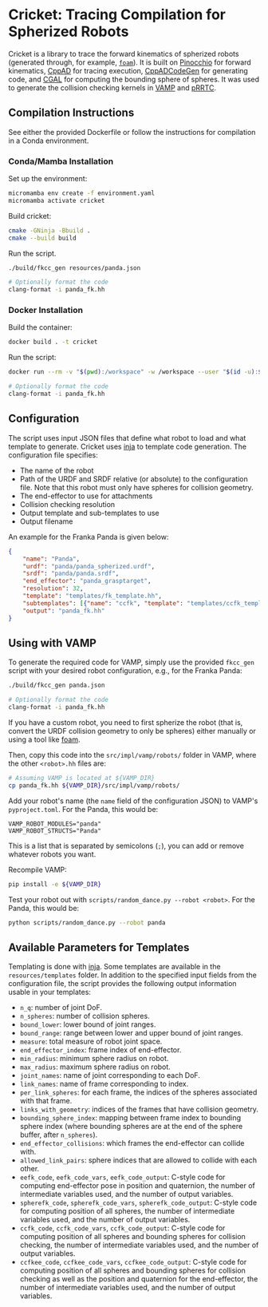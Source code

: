 # Cricket: Tracing Compilation for Spherized Robots

Cricket is a library to trace the forward kinematics of spherized robots (generated through, for example, [`foam`](github.com/CoMMALab/foam/)).
It is built on [Pinocchio](https://github.com/stack-of-tasks/pinocchio) for forward kinematics, [CppAD](https://github.com/coin-or/CppAD) for tracing execution, [CppADCodeGen](https://github.com/joaoleal/CppADCodeGen) for generating code, and [CGAL](https://www.cgal.org/) for computing the bounding sphere of spheres.
It was used to generate the collision checking kernels in [VAMP](https://github.com/kavrakiLab/vamp) and [pRRTC](https://github.com/CoMMALab/pRRTC).

## Compilation Instructions

See either the provided Dockerfile or follow the instructions for compilation in a Conda environment.

### Conda/Mamba Installation

Set up the environment:
```bash
micromamba env create -f environment.yaml
micromamba activate cricket
```

Build cricket:
```bash
cmake -GNinja -Bbuild .
cmake --build build
```

Run the script.
```bash
./build/fkcc_gen resources/panda.json

# Optionally format the code
clang-format -i panda_fk.hh
```

### Docker Installation

Build the container:
```bash
docker build . -t cricket
```

Run the script:
```bash
docker run --rm -v "$(pwd):/workspace" -w /workspace --user "$(id -u):$(id -g)" cricket:latest resources/panda.json

# Optionally format the code
clang-format -i panda_fk.hh
```

## Configuration

The script uses input JSON files that define what robot to load and what template to generate.
Cricket uses [inja](https://github.com/pantor/inja) to template code generation.
The configuration file specifies:
- The name of the robot
- Path of the URDF and SRDF relative (or absolute) to the configuration file. Note that this robot must only have spheres for collision geometry.
- The end-effector to use for attachments
- Collision checking resolution
- Output template and sub-templates to use
- Output filename

An example for the Franka Panda is given below:
```json
{
    "name": "Panda",
    "urdf": "panda/panda_spherized.urdf",
    "srdf": "panda/panda.srdf",
    "end_effector": "panda_grasptarget",
    "resolution": 32,
    "template": "templates/fk_template.hh",
    "subtemplates": [{"name": "ccfk", "template": "templates/ccfk_template.hh"}],
    "output": "panda_fk.hh"
}
```

## Using with VAMP

To generate the required code for VAMP, simply use the provided `fkcc_gen` script with your desired robot configuration, e.g., for the Franka Panda:
```bash
./build/fkcc_gen panda.json

# Optionally format the code
clang-format -i panda_fk.hh
```
If you have a custom robot, you need to first spherize the robot (that is, convert the URDF collision geometry to only be spheres) either manually or using a tool like [foam](https://github.com/CoMMALab/foam/).

Then, copy this code into the `src/impl/vamp/robots/` folder in VAMP, where the other `<robot>.hh` files are:
```bash
# Assuming VAMP is located at ${VAMP_DIR}
cp panda_fk.hh ${VAMP_DIR}/src/impl/vamp/robots/
```

Add your robot's name (the `name` field of the configuration JSON) to VAMP's `pyproject.toml`. For the Panda, this would be:
```
VAMP_ROBOT_MODULES="panda"
VAMP_ROBOT_STRUCTS="Panda"
```
This is a list that is separated by semicolons (`;`), you can add or remove whatever robots you want.

Recompile VAMP:
```bash
pip install -e ${VAMP_DIR}
```

Test your robot out with `scripts/random_dance.py --robot <robot>`. For the Panda, this would be:
```bash
python scripts/random_dance.py --robot panda
```

## Available Parameters for Templates

Templating is done with [inja](https://github.com/pantor/inja).
Some templates are available in the `resources/templates` folder.
In addition to the specified input fields from the configuration file, the script provides the following output information usable in your templates:
- `n_q`: number of joint DoF.
- `n_spheres`: number of collision spheres.
- `bound_lower`: lower bound of joint ranges.
- `bound_range`: range between lower and upper bound of joint ranges.
- `measure`: total measure of robot joint space.
- `end_effector_index`: frame index of end-effector.
- `min_radius`: minimum sphere radius on robot.
- `max_radius`: maximum sphere radius on robot.
- `joint_names`: name of joint corresponding to each DoF.
- `link_names`: name of frame corresponding to index.
- `per_link_spheres`: for each frame, the indices of the spheres associated with that frame.
- `links_with_geometry`: indices of the frames that have collision geometry.
- `bounding_sphere_index`: mapping between frame index to bounding sphere index (where bounding spheres are at the end of the sphere buffer, after `n_spheres`).
- `end_effector_collisions`: which frames the end-effector can collide with.
- `allowed_link_pairs`: sphere indices that are allowed to collide with each other.
- `eefk_code`, `eefk_code_vars`, `eefk_code_output`: C-style code for computing end-effector pose in position and quaternion, the number of intermediate variables used, and the number of output variables.
- `spherefk_code`, `spherefk_code_vars`, `spherefk_code_output`: C-style code for computing position of all spheres, the number of intermediate variables used, and the number of output variables.
- `ccfk_code`, `ccfk_code_vars`, `ccfk_code_output`: C-style code for computing position of all spheres and bounding spheres for collision checking, the number of intermediate variables used, and the number of output variables.
- `ccfkee_code`, `ccfkee_code_vars`, `ccfkee_code_output`: C-style code for computing position of all spheres and bounding spheres for collision checking as well as the position and quaternion for the end-effector, the number of intermediate variables used, and the number of output variables.
